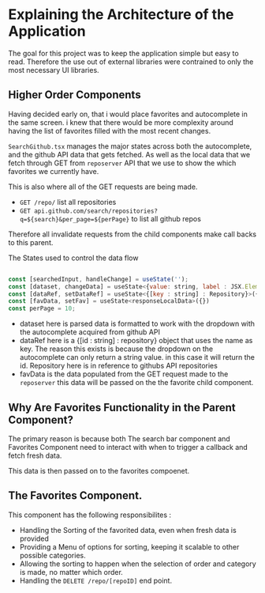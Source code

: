 # Explaining the Architecture of the Application

The goal for this project was to keep the application simple but easy to read. 
Therefore the use out of external libraries were contrained to only the most necessary UI libraries. 

## Higher Order Components 

Having decided early on, that i would place favorites and autocomplete in the same screen. i knew that there would be more complexity around having the list of favorites filled with the most recent changes.

`SearchGithub.tsx` manages the major states across both the autocomplete, and the github API data that gets fetched. As well as the local data that we fetch through GET from `reposerver` API that we use to show the which favorites we currently have.

This is also where all of the GET requests are being made.
- `GET /repo/` list all repositories
- `GET api.github.com/search/repositories?q=${search}&per_page=${perPage}` to list all github repos


Therefore all invalidate requests from the child components make call backs to this parent.

The States used to control the data flow

```jsx

const [searchedInput, handleChange] = useState('');
const [dataset, changeData] = useState<{value: string, label : JSX.Element}[]>([]);
const [dataRef, setDataRef] = useState<{[key : string] : Repository}>({})
const [favData, setFav] = useState<responseLocalData>({})
const perPage = 10;

```
-  dataset here is parsed data is formatted to work with the dropdown with the autocomplete acquired from github API
-  dataRef here is a {[id : string] : repository} object that uses the name as key. The reason this exists is because the dropdown on the autocomplete can only return a string value. in this case it will return the id. Repository here is in reference to githubs API repositories
- favData is the data populated from the GET request made to the `reposerver` this data will be passed on the the favorite child component.

## Why Are Favorites Functionality in the Parent Component?

The primary reason is because both The search bar component and Favorites Component need to interact with when to trigger a callback and fetch fresh data.

This data is then passed on to the favorites compoenet.

## The Favorites Component.

This component has the following responsibilites :
- Handling the Sorting of the favorited data, even when fresh data is provided
- Providing a Menu of options for sorting, keeping it scalable to other possible categories.
- Allowing the sorting to happen when the selection of order and category is made, no matter which order.
- Handling the `DELETE /repo/[repoID]` end point.






